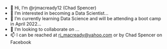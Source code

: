 - 👋 Hi, I’m @rjmacready12 (Chad Spencer)
- 👀 I’m interested in becoming a Data Scientist...
- 🌱 I’m currently learning Data Science and will be attending a boot camp in April 2022...
- 💞️ I’m looking to collaborate on ...
- 📫 I can be reached at rj_macready@yahoo.com or by Chad Spencer on Facebook

<!---
rjmacready12/rjmacready12 is a ✨ special ✨ repository because its `README.md` (this file) appears on your GitHub profile.
You can click the Preview link to take a look at your changes.
--->
